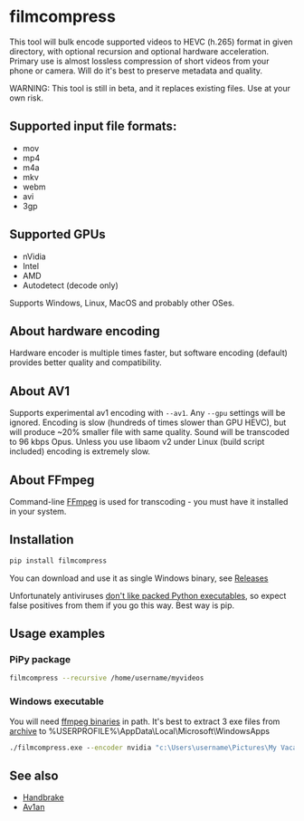 # filmcompress

This tool will bulk encode supported videos to HEVC (h.265) format in given directory, with optional recursion
and optional hardware acceleration. Primary use is almost lossless compression of short videos from your 
phone or camera. Will do it's best to preserve metadata and quality.

WARNING: This tool is still in beta, and it replaces existing files. Use at your own risk.

## Supported input file formats:

* mov
* mp4
* m4a
* mkv
* webm
* avi
* 3gp

## Supported GPUs

* nVidia
* Intel
* AMD
* Autodetect (decode only)

Supports Windows, Linux, MacOS and probably other OSes.

## About hardware encoding

Hardware encoder is multiple times faster, but software encoding (default) provides better quality and compatibility.

## About AV1

Supports experimental av1 encoding with `--av1`. Any `--gpu` settings will be ignored. Encoding is slow (hundreds of
times slower than GPU HEVC), but will produce ~20% smaller file with same quality. Sound will be transcoded to 96 kbps
Opus. Unless you use libaom v2 under Linux (build script included) encoding is extremely slow.

## About FFmpeg

Command-line [FFmpeg](https://ffmpeg.org/) is used for transcoding - you must have it installed in your system.

## Installation

```sh
pip install filmcompress
```

You can download and use it as single Windows binary, see [Releases](https://github.com/varnav/filmcompress/releases/)

Unfortunately antiviruses [don't like packed Python executables](https://github.com/pyinstaller/pyinstaller/issues?q=is%3Aissue+virus), so expect false positives from them if you go this way. Best way is pip.

## Usage examples

### PiPy package

```sh
filmcompress --recursive /home/username/myvideos
```

### Windows executable

You will need [ffmpeg binaries](https://www.gyan.dev/ffmpeg/builds/) in path. It's best to
extract 3 exe files from [archive](https://www.gyan.dev/ffmpeg/builds/ffmpeg-git-essentials.7z) to %USERPROFILE%\AppData\Local\Microsoft\WindowsApps

```cmd
./filmcompress.exe --encoder nvidia "c:\Users\username\Pictures\My Vacation"
```

## See also

* [Handbrake](https://handbrake.fr/)
* [Av1an](https://github.com/master-of-zen/Av1an)